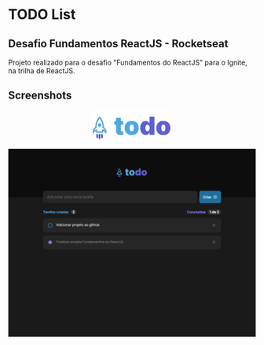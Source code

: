 # TODO List

## Desafio Fundamentos ReactJS - Rocketseat

Projeto realizado para o desafio "Fundamentos do ReactJS" para o Ignite, na trilha de ReactJS.

## Screenshots

<p align="center">
  <img alt="TODO" src=".github/logo.svg" width="160px" />
</p>

![TODO List Screenshot](https://github.com/vepifanio/todo-list/blob/main/.github/todo-list-01.png)
